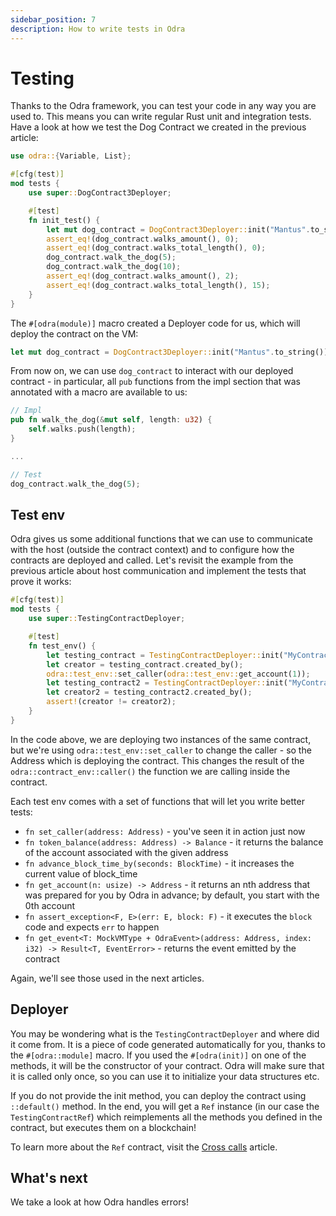 ```yaml
---
sidebar_position: 7
description: How to write tests in Odra
---
```


# Testing
Thanks to the Odra framework, you can test your code in any way you are used to. This means you can write
regular Rust unit and integration tests. Have a look at how we test the Dog Contract we created in the
previous article:

```rust title="examples/src/docs/list.rs"
use odra::{Variable, List};

#[cfg(test)]
mod tests {
    use super::DogContract3Deployer;

    #[test]
    fn init_test() {
        let mut dog_contract = DogContract3Deployer::init("Mantus".to_string());
        assert_eq!(dog_contract.walks_amount(), 0);
        assert_eq!(dog_contract.walks_total_length(), 0);
        dog_contract.walk_the_dog(5);
        dog_contract.walk_the_dog(10);
        assert_eq!(dog_contract.walks_amount(), 2);
        assert_eq!(dog_contract.walks_total_length(), 15);
    }
}
```

The `#[odra(module)]` macro created a Deployer code for us, which will deploy the contract on the
VM:

```rust title="examples/src/docs/list.rs"
let mut dog_contract = DogContract3Deployer::init("Mantus".to_string());
```

From now on, we can use `dog_contract` to interact with our deployed contract - in particular, all
`pub` functions from the impl section that was annotated with a macro are available to us:

```rust title="examples/src/docs/list.rs"
// Impl
pub fn walk_the_dog(&mut self, length: u32) {
    self.walks.push(length);
}

...

// Test
dog_contract.walk_the_dog(5);
```

## Test env

Odra gives us some additional functions that we can use to communicate with the host (outside the contract context)
and to configure how the contracts are deployed and called. Let's revisit the example from the previous
article about host communication and implement the tests that prove it works:

```rust title="examples/src/docs/testing.rs"
#[cfg(test)]
mod tests {
    use super::TestingContractDeployer;

    #[test]
    fn test_env() {
        let testing_contract = TestingContractDeployer::init("MyContract".to_string());
        let creator = testing_contract.created_by();
        odra::test_env::set_caller(odra::test_env::get_account(1));
        let testing_contract2 = TestingContractDeployer::init("MyContract2".to_string());
        let creator2 = testing_contract2.created_by();
        assert!(creator != creator2);
    }
}
```

In the code above, we are deploying two instances of the same contract, but we're using `odra::test_env::set_caller`
to change the caller - so the Address which is deploying the contract. This changes the result of the `odra::contract_env::caller()`
the function we are calling inside the contract.

Each test env comes with a set of functions that will let you write better tests:

- `fn set_caller(address: Address)` - you've seen it in action just now
- `fn token_balance(address: Address) -> Balance` - it returns the balance of the account associated with the given address
- `fn advance_block_time_by(seconds: BlockTime)` - it increases the current value of block_time
- `fn get_account(n: usize) -> Address` - it returns an nth address that was prepared for you by Odra in advance;
  by default, you start with the 0th account
- `fn assert_exception<F, E>(err: E, block: F)` - it executes the `block` code and expects `err` to happen
- `fn get_event<T: MockVMType + OdraEvent>(address: Address, index: i32) -> Result<T, EventError>` - returns
  the event emitted by the contract

Again, we'll see those used in the next articles.

## Deployer
You may be wondering what is the `TestingContractDeployer` and where did it come from.
It is a piece of code generated automatically for you, thanks to the `#[odra::module]` macro.
If you used the `#[odra(init)]` on one of the methods, it will be the constructor of your contract.
Odra will make sure that it is called only once, so you can use it to initialize your data structures etc.

If you do not provide the init method, you can deploy the contract using `::default()` method.
In the end, you will get a `Ref` instance (in our case the `TestingContractRef`) which reimplements all
the methods you defined in the contract, but executes them on a blockchain!

To learn more about the `Ref` contract, visit the [Cross calls](10-cross-calls.md) article.

## What's next
We take a look at how Odra handles errors!
